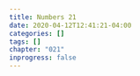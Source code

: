 ```yaml
---
title: Numbers 21
date: 2020-04-12T12:41:21-04:00
categories: []
tags: []
chapter: "021"
inprogress: false
---
```



